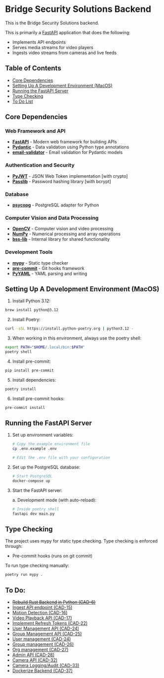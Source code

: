 # Bridge Security Solutions Backend
This is the Bridge Security Solutions backend.  

This is primarily a
[FastAPI](https://github.com/fastapi/fastapi)
application that does the following:

- Implements API endpoints
- Serves media streams for video players
- Ingests video streams from cameras and live feeds

## Table of Contents
- [Core Dependencies](#core-dependencies)
- [Setting Up A Development Environment (MacOS)](#setting-up-a-development-environment-macos)
- [Running the FastAPI Server](#running-the-fastapi-server)
- [Type Checking](#type-checking)
- [To Do List](#to-do)

## Core Dependencies

### Web Framework and API
- [**FastAPI**](https://fastapi.tiangolo.com/) - Modern web framework for building APIs
- [**Pydantic**](https://docs.pydantic.dev/) - Data validation using Python type annotations
- [**email-validator**](https://github.com/JoshData/python-email-validator) - Email validation for Pydantic models

### Authentication and Security
- [**PyJWT**](https://pyjwt.readthedocs.io/) - JSON Web Token implementation [with crypto]
- [**Passlib**](https://passlib.readthedocs.io/) - Password hashing library [with bcrypt]

### Database
- [**psycopg**](https://www.psycopg.org/psycopg3/) - PostgreSQL adapter for Python

### Computer Vision and Data Processing
- [**OpenCV**](https://opencv.org/) - Computer vision and video processing
- [**NumPy**](https://numpy.org/) - Numerical processing and array operations
- [**bss-lib**](https://github.com/Bridge-Security-Solutions/bss-lib) - Internal library for shared functionality

### Development Tools
- [**mypy**](https://mypy-lang.org/) - Static type checker
- [**pre-commit**](https://pre-commit.com/) - Git hooks framework
- [**PyYAML**](https://pyyaml.org/) - YAML parsing and writing

## Setting Up A Development Environment (MacOS)
1. Install Python 3.12:
```bash
brew install python@3.12
```

2. Install Poetry:
```bash
curl -sSL https://install.python-poetry.org | python3.12 -
```

3. When working in this environment, always use the poetry shell:
```bash
export PATH="$HOME/.local/bin:$PATH"
poetry shell
```

4. Install pre-commit:
```bash
pip install pre-commit
```

5. Install dependencies:
```bash
poetry install
```

6. Install pre-commit hooks:
```bash
pre-commit install
```

## Running the FastAPI Server

1. Set up environment variables:
   ```bash
   # Copy the example environment file
   cp .env.example .env
   
   # Edit the .env file with your configuration
   ```

2. Set up the PostgreSQL database:
   ```bash
   # Start PostgreSQL
   docker-compose up
   
   ```
3. Start the FastAPI server:

   a. Development mode (with auto-reload):
   ```bash
   # Inside poetry shell
   fastapi dev main.py
   ```

## Type Checking

The project uses mypy for static type checking. Type checking is enforced through:
- Pre-commit hooks (runs on git commit)

To run type checking manually:
```bash
poetry run mypy .
```

## To Do:
- ~~[Rebuild Rust Backend in Python (CAD-6)](https://bridgesecuritysolutions.atlassian.net/browse/CAD-6)~~
- [Ingest API endpoint (CAD-15)](https://bridgesecuritysolutions.atlassian.net/browse/CAD-15)
- [Motion Detection (CAD-16)](https://bridgesecuritysolutions.atlassian.net/browse/CAD-16)
- [Video Playback API (CAD-17)](https://bridgesecuritysolutions.atlassian.net/browse/CAD-17)
- [Implement Refresh Tokens (CAD-22)](https://bridgesecuritysolutions.atlassian.net/browse/CAD-22)
- [User Management API (CAD-24)](https://bridgesecuritysolutions.atlassian.net/browse/CAD-24)
- [Group Management API (CAD-25)](https://bridgesecuritysolutions.atlassian.net/browse/CAD-25)
- [User management (CAD-24)](https://bridgesecuritysolutions.atlassian.net/browse/CAD-24)
- [Group management (CAD-26)](https://bridgesecuritysolutions.atlassian.net/browse/CAD-26)
- [Org management (CAD-27)](https://bridgesecuritysolutions.atlassian.net/browse/CAD-27)
- [Admin API (CAD-28)](https://bridgesecuritysolutions.atlassian.net/browse/CAD-28)
- [Camera API (CAD-32)](https://bridgesecuritysolutions.atlassian.net/browse/CAD-32)
- [Camera Logging/Audit (CAD-33)](https://bridgesecuritysolutions.atlassian.net/browse/CAD-33)
- [Dockerize Backend (CAD-37)](https://bridgesecuritysolutions.atlassian.net/browse/CAD-37)
